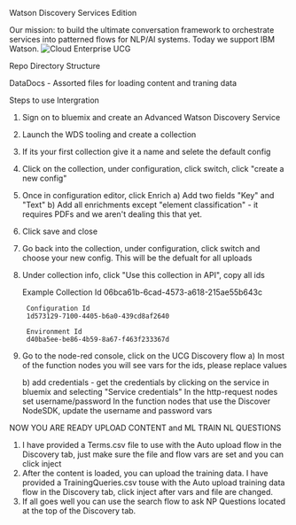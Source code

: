 Watson Discovery Services Edition

Our mission: to build the ultimate conversation framework to orchestrate services into patterned flows for NLP/AI systems. Today we support IBM Watson.
![Cloud Enterprise UCG](https://github.com/dennisnotojr/UCG-Repo/blob/master/UCG/Images/Cloud-UCG.jpeg)


Repo Directory Structure

DataDocs - Assorted files for loading content and traning data
 

Steps to use Intergration

1) Sign on to bluemix and create an Advanced Watson Discovery Service
2) Launch the WDS tooling and create a collection
3) If its your first collection give it a name and selete the default config
4) Click on the collection, under configuration, click switch, click "create a new config"
5) Once in configuration editor, click Enrich
    a) Add two fields "Key" and "Text"
    b) Add all enrichments except "element classification" - it requires PDFs and we aren't dealing this that yet.
6) Click save and close
7) Go back into the collection, under configuration, click switch and choose your new config. This will be the defualt for all uploads
8) Under collection info, click "Use this collection in API", copy all ids
        
	Example
        Collection Id
		06bca61b-6cad-4573-a618-215ae55b643c
		
		Configuration Id
		1d573129-7100-4405-b6a0-439cd8af2640
		
		Environment Id
		d40ba5ee-be86-4b59-8a67-f463f233367d

9) Go to the node-red console, click on the UCG Discovery flow
     a) In most of the function nodes you will see vars for the ids, please replace values

     b) add credentials - get the credentials by clicking on the service in bluemix and selecting "Service credentials"
          In the http-request nodes set username/password
          In the function nodes that use the Discover NodeSDK, update the username and password vars

 NOW YOU ARE READY UPLOAD CONTENT and ML TRAIN NL QUESTIONS

 1) I have provided a Terms.csv file to use with the Auto upload flow in the Discovery tab, just make sure the file and flow vars are set and you can click inject
 2) After the content is loaded, you can upload the training data. I have provided a TrainingQueries.csv touse with the Auto upload training data flow in the Discovery tab, click inject after vars and file are changed.
 3) If all goes well you can use the search flow to ask NP Questions located at the top of the Discovery tab.
 
